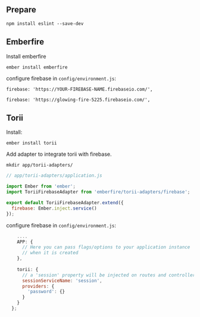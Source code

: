 ## Prepare

    npm install eslint --save-dev

## Emberfire

Install emberfire

    ember install emberfire

configure firebase in `config/environment.js`:

    firebase: 'https://YOUR-FIREBASE-NAME.firebaseio.com/',

    firebase: 'https://glowing-fire-5225.firebaseio.com/',
## Torii

Install:

    ember install torii  

Add adapter to integrate torii with firebase.

    mkdir app/torii-adapters/

```javascript
// app/torii-adapters/application.js

import Ember from 'ember';  
import ToriiFirebaseAdapter from 'emberfire/torii-adapters/firebase';

export default ToriiFirebaseAdapter.extend({  
  firebase: Ember.inject.service()
});
```


configure firebase in `config/environment.js`:

```javascript
    ....
    APP: {
      // Here you can pass flags/options to your application instance
      // when it is created
    },
    
    torii: {
      // a 'session' property will be injected on routes and controllers
      sessionServiceName: 'session',
      providers: {
        'password': {}
      }
    }
  };
```


